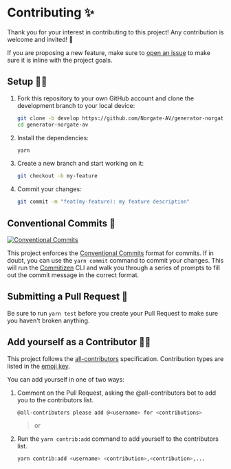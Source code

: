 # Contributing ✨

Thank you for your interest in contributing to this project! Any contribution is welcome and invited! 🙌

If you are proposing a new feature, make sure to [open an issue](https://github.com/Norgate-AV/generator-norgate-av/issues/new/choose) to make sure it is inline with the project goals.

## Setup :technologist:

1. Fork this repository to your own GitHub account and clone the development branch to your local device:

    ```bash
    git clone -b develop https://github.com/Norgate-AV/generator-norgate-av.git
    cd generator-norgate-av
    ```

2. Install the dependencies:

    ```bash
    yarn
    ```

3. Create a new branch and start working on it:

    ```bash
    git checkout -b my-feature
    ```

4. Commit your changes:

    ```bash
    git commit -m "feat(my-feature): my feature description"
    ```

## Conventional Commits 📝

[![Conventional Commits](https://img.shields.io/badge/Conventional%20Commits-1.0.0-%23FE5196?logo=conventionalcommits&logoColor=white)](https://conventionalcommits.org)

This project enforces the [Conventional Commits](https://www.conventionalcommits.org/en/v1.0.0/) format for commits. If in doubt, you can use the `yarn commit` command to commit your changes. This will run the [Commitizen](https://commitizen-tools.github.io/commitizen/) CLI and walk you through a series of prompts to fill out the commit message in the correct format.

## Submitting a Pull Request 🚀

Be sure to run `yarn test` before you create your Pull Request to make sure you haven't broken anything.

## Add yourself as a Contributor 🙋‍♂️

This project follows the [all-contributors](https://allcontributors.org) specification. Contribution types are listed in the [emoji key](https://allcontributors.org/docs/en/emoji-key).

You can add yourself in one of two ways:

1. Comment on the Pull Request, asking the @all-contributors bot to add you to the contributors list.

    ```bash
    @all-contributors please add @<username> for <contributions>
    ```

    > or

2. Run the `yarn contrib:add` command to add yourself to the contributors list.

    ```bash
    yarn contrib:add <username> <contribution>,<contribution>,...
    ```
